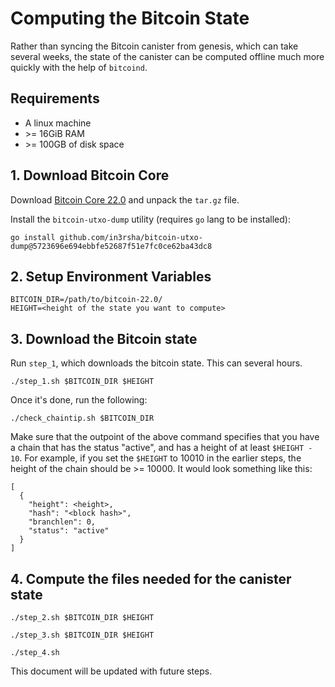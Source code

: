 # Computing the Bitcoin State

Rather than syncing the Bitcoin canister from genesis, which can take several weeks, the state of the canister can be computed offline much more quickly with the help of `bitcoind`.

## Requirements

* A linux machine
* \>= 16GiB RAM
* \>= 100GB of disk space

## 1. Download Bitcoin Core

Download [Bitcoin Core 22.0](https://bitcoin.org/bin/bitcoin-core-22.0/bitcoin-22.0-x86_64-linux-gnu.tar.gz) and unpack the `tar.gz` file.

Install the `bitcoin-utxo-dump` utility (requires `go` lang to be installed):

```
go install github.com/in3rsha/bitcoin-utxo-dump@5723696e694ebbfe52687f51e7fc0ce62ba43dc8
```

## 2. Setup Environment Variables

```
BITCOIN_DIR=/path/to/bitcoin-22.0/
HEIGHT=<height of the state you want to compute>
```

## 3. Download the Bitcoin state

Run `step_1`, which downloads the bitcoin state. This can several hours.

```
./step_1.sh $BITCOIN_DIR $HEIGHT
```

Once it's done, run the following:

```
./check_chaintip.sh $BITCOIN_DIR
```

Make sure that the outpoint of the above command specifies that you have a chain that has the status "active", and has a height of at least `$HEIGHT - 10`. For example, if you set the `$HEIGHT` to 10010 in the earlier steps, the height of the chain should be >= 10000. It would look something like this:

```
[
  {
    "height": <height>,
    "hash": "<block hash>",
    "branchlen": 0,
    "status": "active"
  }
]
```

## 4. Compute the files needed for the canister state

```
./step_2.sh $BITCOIN_DIR $HEIGHT
```

```
./step_3.sh $BITCOIN_DIR $HEIGHT
```

```
./step_4.sh
```

This document will be updated with future steps.
